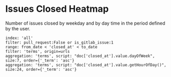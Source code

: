 # Issues Closed Heatmap

Number of issues closed by weekday and by day time in the period defined by the user.

```
index: 'all'
filter: pull_request:False or is_gitlab_issue:1
range: from_date < 'closed_at' < to_date
filter: 'terms', origin=urls
aggregation: 'terms', script: "doc['closed_at'].value.dayOfWeek", size:7, order={'_term': 'asc'}
aggregation: 'terms', script: "doc['closed_at'].value.getHourOfDay()", size:24, order={'_term': 'asc'}
```
